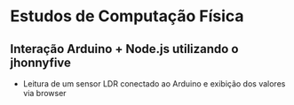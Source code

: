 # Estudos de Computação Física
## Interação Arduino + Node.js utilizando o jhonnyfive
* Leitura de um sensor LDR conectado ao Arduino e exibição dos valores via browser